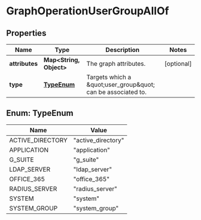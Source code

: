 

# GraphOperationUserGroupAllOf


## Properties

| Name | Type | Description | Notes |
|------------ | ------------- | ------------- | -------------|
|**attributes** | **Map&lt;String, Object&gt;** | The graph attributes. |  [optional] |
|**type** | [**TypeEnum**](#TypeEnum) | Targets which a \&quot;user_group\&quot; can be associated to. |  |



## Enum: TypeEnum

| Name | Value |
|---- | -----|
| ACTIVE_DIRECTORY | &quot;active_directory&quot; |
| APPLICATION | &quot;application&quot; |
| G_SUITE | &quot;g_suite&quot; |
| LDAP_SERVER | &quot;ldap_server&quot; |
| OFFICE_365 | &quot;office_365&quot; |
| RADIUS_SERVER | &quot;radius_server&quot; |
| SYSTEM | &quot;system&quot; |
| SYSTEM_GROUP | &quot;system_group&quot; |



